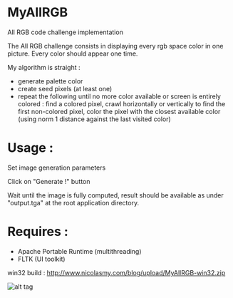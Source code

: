 MyAllRGB
========

All RGB code challenge implementation

The All RGB challenge consists in displaying every rgb space color in one picture. Every color should appear one time.

My algorithm is straight :
* generate palette color
* create seed pixels (at least one)
* repeat the following until no more color available or screen is entirely colored : find a colored pixel, crawl horizontally or vertically to find the first non-colored pixel, color the pixel with the closest available color (using norm 1 distance against the last visited color)

Usage :
=======
Set image generation parameters

Click on "Generate !" button

Wait until the image is fully computed, result should be available as under "output.tga" at the root application directory. 

Requires :
==========
* Apache Portable Runtime (multithreading)
* FLTK (UI toolkit)

win32 build : http://www.nicolasmy.com/blog/upload/MyAllRGB-win32.zip

![alt tag](http://www.nicolasmy.com/blog/upload/myallrgb3.jpg)
